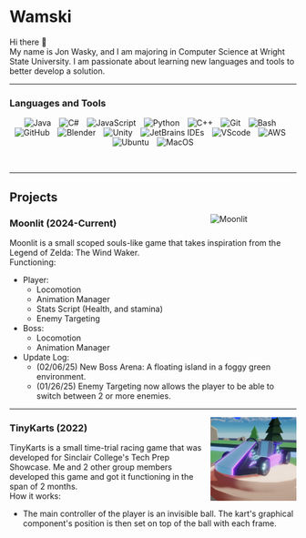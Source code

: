 # Wamski
Hi there 👋  
My name is Jon Wasky, and I am majoring in Computer Science at Wright State University. I am passionate about learning new languages and tools to better develop a solution.

---
### Languages and Tools
<p align="center">
  <img alt="Java" width="38" style="padding-right:10px;" src="https://cdn.jsdelivr.net/gh/devicons/devicon/icons/java/java-original.svg"/>
  <img alt="C#" width="38" style="padding-right:10px;" src="https://cdn.jsdelivr.net/gh/devicons/devicon@latest/icons/csharp/csharp-original.svg" />
  <img alt="JavaScript" width="38" style="padding-right:10px;" src="https://cdn.jsdelivr.net/gh/devicons/devicon@latest/icons/javascript/javascript-original.svg" />
  <img alt="Python" width="38" style="padding-right:10px;" src="https://cdn.jsdelivr.net/gh/devicons/devicon@latest/icons/python/python-original.svg" />
  <img alt="C++" width="38" style="padding-right:10px;" src="https://cdn.jsdelivr.net/gh/devicons/devicon@latest/icons/cplusplus/cplusplus-original.svg" />
  <img alt="Git" width="38" style="padding-right:10px;" src="https://cdn.jsdelivr.net/gh/devicons/devicon@latest/icons/git/git-original.svg" />
  <img alt="Bash" width="38" style="padding-right:10px;" src="https://cdn.jsdelivr.net/gh/devicons/devicon@latest/icons/bash/bash-original.svg" />
  <img alt="GitHub" width="38" style="padding-right:10px;" src="https://cdn.jsdelivr.net/gh/devicons/devicon@latest/icons/github/github-original.svg" />
  <img alt="Blender" width="38" style="padding-right:10px;" src="https://cdn.jsdelivr.net/gh/devicons/devicon@latest/icons/blender/blender-original.svg" />
  <img alt="Unity" width="38" style="padding-right:10px;" src="https://cdn.jsdelivr.net/gh/devicons/devicon@latest/icons/unity/unity-original.svg" />
  <img alt="JetBrains IDEs" width="38" style="padding-right:10px;" src="https://cdn.jsdelivr.net/gh/devicons/devicon@latest/icons/jetbrains/jetbrains-original.svg" />
  <img alt="VScode" width="38" style="padding-right:10px;" src="https://cdn.jsdelivr.net/gh/devicons/devicon@latest/icons/vscode/vscode-original.svg" />
  <img alt="AWS" width="38" style="padding-right:10px;" src="https://cdn.jsdelivr.net/gh/devicons/devicon@latest/icons/amazonwebservices/amazonwebservices-original-wordmark.svg" />
  <img alt="Ubuntu" width="38" style="padding-right:10px;" src="https://cdn.jsdelivr.net/gh/devicons/devicon@latest/icons/ubuntu/ubuntu-original.svg" />
  <img alt="MacOS" width="38" stlye="padding-right:10px;" src="https://www.svgrepo.com/show/349361/finder.svg" />
</p>

<br/>

---

## Projects
<img align="right" alt="Moonlit" width=30% src="/Images/Moonlit3.gif">

### Moonlit (2024-Current)
Moonlit is a small scoped souls-like game that takes inspiration from the Legend of Zelda: The Wind Waker.  
Functioning:
- Player:
  - Locomotion
  - Animation Manager
  - Stats Script (Health, and stamina)
  - Enemy Targeting
- Boss:
  - Locomotion
  - Animation Manager
- Update Log:
  - (02/06/25) New Boss Arena: A floating island in a foggy green environment.
  - (01/26/25) Enemy Targeting now allows the player to be able to switch between 2 or more enemies. 
  

---

<img align="right" alt="TinyKarts" width=30% src="/Images/TinyKarts.png">

### TinyKarts (2022)
TinyKarts is a small time-trial racing game that was developed for Sinclair College's Tech Prep Showcase. Me and 2 other group members developed this game and got it functioning in the span of 2 months.  
How it works:
- The main controller of the player is an invisible ball. The kart's graphical component's position is then set on top of the ball with each frame.
